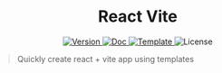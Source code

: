 <h1 align="center">
React Vite
</h1>

<p align="center">
  <a href="https://www.npmjs.com/package/react-vite">
    <img src="https://img.shields.io/npm/v/react-vite.svg" alt="Version" />
  </a>
  <a href="https://react-vite-cli.netlify.app">
    <img src="https://img.shields.io/badge/website-docs-red" alt="Doc" />
  </a>
  <a href="https://github.com/react-vite">
    <img src="https://img.shields.io/badge/repository-templates-blue" alt="Template" />
  </a>
  <img src="https://img.shields.io/npm/l/react-vite.svg" alt="License" />
</p>

> Quickly create react + vite app using templates

